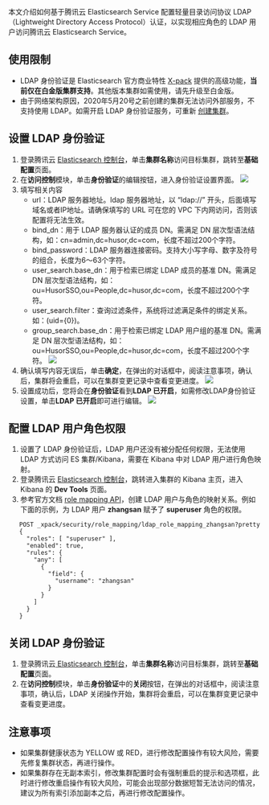 本文介绍如何基于腾讯云 Elasticsearch Service 配置轻量目录访问协议 LDAP（Lightweight Directory Access Protocol）认证，以实现相应角色的 LDAP 用户访问腾讯云 Elasticsearch Service。

## 使用限制
- LDAP 身份验证是 Elasticsearch 官方商业特性 [X-pack](https://cloud.tencent.com/document/product/845/34926) 提供的高级功能，**当前仅在白金版集群支持**。其他版本集群如需使用，请先升级至白金版。
- 由于网络架构原因，2020年5月20号之前创建的集群无法访问外部服务，不支持使用 LDAP。如需开启 LDAP 身份验证服务，可重新 [创建集群](https://cloud.tencent.com/document/product/845/19536)。

## 设置 LDAP 身份验证
1. 登录腾讯云 [Elasticsearch 控制台](https://console.cloud.tencent.com/es)，单击**集群名称**访问目标集群，跳转至**基础配置**页面。
2. 在**访问控制**模块，单击**身份验证**的编辑按钮，进入身份验证设置界面。
![](https://qcloudimg.tencent-cloud.cn/raw/cae3b992848bf445fe9069db7a1a4562.png)
3. 填写相关内容
	- url：LDAP 服务器地址。ldap 服务器地址，以 “ldap://” 开头，后面填写域名或者IP地址。请确保填写的 URL 可在您的 VPC 下内网访问，否则该配置将无法生效。
	- bind_dn：用于 LDAP 服务器认证的成员 DN。需满足 DN 层次型语法结构，如：cn=admin,dc=husor,dc=com，长度不超过200个字符。
	- bind_password：LDAP 服务器连接密码。支持大小写字母、数字及符号的组合，长度为6～63个字符。
	- user_search.base_dn：用于检索已绑定 LDAP 成员的基准 DN。需满足 DN 层次型语法结构，如：ou=HusorSSO,ou=People,dc=husor,dc=com，长度不超过200个字符。
	- user_search.filter：查询过滤条件，系统将过滤满足条件的绑定关系。如：(uid={0})。
	- group_search.base_dn：用于检索已绑定 LDAP 用户组的基准 DN。需满足 DN 层次型语法结构，如：ou=HusorSSO,ou=People,dc=husor,dc=com，长度不超过200个字符。
![](https://qcloudimg.tencent-cloud.cn/raw/01734bf97514f5d7467b0dcea596d019.png)
4. 确认填写内容无误后，单击**确定**，在弹出的对话框中，阅读注意事项，确认后，集群将会重启，可以在集群变更记录中查看变更进度。
![](https://qcloudimg.tencent-cloud.cn/raw/61c8ce8ec69a6e4d3bbcb86d6605a52b.png)
5. 设置成功后，您将会在**身份验证**看到**LDAP 已开启**，如需修改LDAP身份验证设置，单击**LDAP 已开启**即可进行编辑。
![](https://qcloudimg.tencent-cloud.cn/raw/c722433afff14359253aaddc2177e863.png)

## 配置 LDAP 用户角色权限
1. 设置了 LDAP 身份验证后，LDAP 用户还没有被分配任何权限，无法使用 LDAP 方式访问 ES 集群/Kibana，需要在 Kibana 中对 LDAP 用户进行角色映射。
2. 登录腾讯云 [Elasticsearch 控制台](https://console.cloud.tencent.com/es)，跳转进入集群的 Kibana 主页，进入 Kibana 的 **Dev Tools** 页面。
3. 参考官方文档 [role mapping API](https://www.elastic.co/guide/en/elasticsearch/reference/master/security-api-put-role-mapping.html)，创建 LDAP 用户与角色的映射关系。例如下面的示例，为 LDAP 用户 **zhangsan** 赋予了 **superuser** 角色的权限。
```
   POST _xpack/security/role_mapping/ldap_role_mapping_zhangsan?pretty
   {
     "roles": [ "superuser" ],
     "enabled": true,
     "rules": {
       "any": [
         {
           "field": {
             "username": "zhangsan"
           }
         }
       ]
     }
   }
```

## 关闭 LDAP 身份验证
1. 登录腾讯云[ Elasticsearch 控制台](https://console.cloud.tencent.com/es)，单击**集群名称**访问目标集群，跳转至**基础配置**页面。
2. 在**访问控制**模块，单击**身份验证**中的**关闭**按钮，在弹出的对话框中，阅读注意事项，确认后，LDAP 关闭操作开始，集群将会重启，可以在集群变更记录中查看变更进度。

## 注意事项
- 如果集群健康状态为 YELLOW 或 RED，进行修改配置操作有较大风险，需要先修复集群状态，再进行操作。
- 如果集群存在无副本索引，修改集群配置时会有强制重启的提示和选项框，此时进行修改重启操作有较大风险，可能会出现部分数据短暂无法访问的情况，建议为所有索引添加副本之后，再进行修改配置操作。


